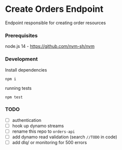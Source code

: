 # Create Orders Endpoint

Endpoint responsible for creating order resources

### Prerequisites

node.js 14 - https://github.com/nvm-sh/nvm

### Development

Install dependencies
```
npm i
```

running tests
```
npm test
```

### TODO

- [ ] authentication
- [ ] hook up dynamo streams
- [ ] rename this repo to `orders-api`
- [ ] add dynamo read validation (search `//TODO` in code)
- [ ] add dlq/ or monitoring for 500 errors
